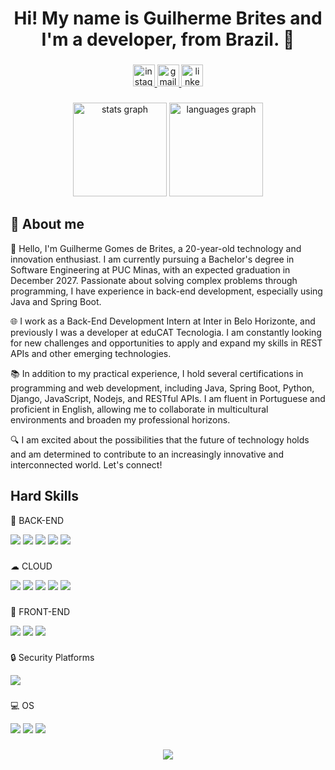 <h1 align="center">Hi! My name is Guilherme Brites and I'm a developer, from Brazil. 👋</h1>

###

<div align="center">
  <a href="https://www.instagram.com/debrites7_/" target="_blank">
    <img src="https://img.shields.io/static/v1?message=Instagram&logo=instagram&label=&color=E4405F&logoColor=white&labelColor=&style=for-the-badge" height="35" alt="instagram logo"  />
  </a>
  <a href="mailto:guilhermedebrites1@gmail.com" target="_blank">
    <img src="https://img.shields.io/static/v1?message=Gmail&logo=gmail&label=&color=D14836&logoColor=white&labelColor=&style=for-the-badge" height="35" alt="gmail logo"  />
  </a>
  <a href="https://www.linkedin.com/in/guilhermedebrites/" target="_blank">
    <img src="https://img.shields.io/static/v1?message=LinkedIn&logo=linkedin&label=&color=0077B5&logoColor=white&labelColor=&style=for-the-badge" height="35" alt="linkedin logo"  />
  </a>
</div>

###

<div align="center">
  <img src="https://github-readme-stats.vercel.app/api?hide_title=false&hide_rank=false&show_icons=true&include_all_commits=true&count_private=true&disable_animations=false&theme=dracula&locale=en&hide_border=false&username=guilhermedebrites" height="150" alt="stats graph"  />
  <img src="https://github-readme-stats.vercel.app/api/top-langs/?username=guilhermedebrites&layout=compact&theme=dracula" height="150" alt="languages graph"  />
</div>

###

<h2>📝 About me</h2>
<p>👋 Hello, I'm Guilherme Gomes de Brites, a 20-year-old technology and innovation enthusiast. I am currently pursuing a Bachelor's degree in Software Engineering at PUC Minas, with an expected graduation in December 2027. Passionate about solving complex problems through programming, I have experience in back-end development, especially using Java and Spring Boot.</p>

<p>🌐 I work as a Back-End Development Intern at Inter in Belo Horizonte, and previously I was a developer at eduCAT Tecnologia. I am constantly looking for new challenges and opportunities to apply and expand my skills in REST APIs and other emerging technologies.</p>

<p>📚 In addition to my practical experience, I hold several certifications in programming and web development, including Java, Spring Boot, Python, Django, JavaScript, Nodejs, and RESTful APIs. I am fluent in Portuguese and proficient in English, allowing me to collaborate in multicultural environments and broaden my professional horizons.</p>

<p>🔍 I am excited about the possibilities that the future of technology holds and am determined to contribute to an increasingly innovative and interconnected world. Let's connect!</p>

###

<h2>Hard Skills</h2>

<p>🚀 BACK-END</p>
<div style="display: inline_block">
  <img src="https://img.shields.io/badge/Java-ED8B00?style=for-the-badge&logo=openjdk&logoColor=white" />
  <img src="https://img.shields.io/badge/Spring-6DB33F?style=for-the-badge&logo=spring&logoColor=white" />
  <img src="https://img.shields.io/badge/C%23-239120?style=for-the-badge&logo=c-sharp&logoColor=white" />
  <img src="https://img.shields.io/badge/.NET-5C2D91?style=for-the-badge&logo=.net&logoColor=white" />
  <img src="https://img.shields.io/badge/Node.js-43853D?style=for-the-badge&logo=node.js&logoColor=white" />
</div>

###

<p>☁ CLOUD</p>
<div style="display: inline_block">
  <img src="https://img.shields.io/badge/Amazon_AWS-FF9900?style=for-the-badge&logo=amazonaws&logoColor=white" />
  <img src="https://img.shields.io/badge/Azure_DevOps-0078D7?style=for-the-badge&logo=azure-devops&logoColor=white" />
  <img src="https://img.shields.io/badge/Google_Cloud-4285F4?style=for-the-badge&logo=google-cloud&logoColor=white" />
  <img src="https://img.shields.io/badge/Kubernetes-3069DE?style=for-the-badge&logo=kubernetes&logoColor=white" />
  <img src="https://img.shields.io/badge/Terraform-7B42BC?style=for-the-badge&logo=terraform&logoColor=white" />
</div>

###

<p>🚀 FRONT-END</p>
<div style="display: inline_block">
  <img src="https://img.shields.io/badge/React-20232A?style=for-the-badge&logo=react&logoColor=61DAFB" />
  <img src="https://img.shields.io/badge/JavaScript-F7DF1E?style=for-the-badge&logo=javascript&logoColor=black" />
  <img src="https://img.shields.io/badge/TypeScript-007ACC?style=for-the-badge&logo=typescript&logoColor=white" />
</div>

###

<p>🔒 Security Platforms</p>
<div style="display: inline_block">
  <img src="https://img.shields.io/badge/Spring_Security-6DB33F?style=for-the-badge&logo=Spring-Security&logoColor=white" />
</div>

###

###

<p>💻 OS</p>
<div style="display: inline_block">
  <img src="https://img.shields.io/badge/Linux-FCC624?style=for-the-badge&logo=linux&logoColor=black" />
  <img src="https://img.shields.io/badge/mac%20os-000000?style=for-the-badge&logo=apple&logoColor=white" />
  <img src="https://img.shields.io/badge/Windows-0078D6?style=for-the-badge&logo=windows&logoColor=white" />
</div>

###

<div align="center">
  <img src="https://profile-counter.glitch.me/guilhermedebrites/count.svg?"  />
</div>

